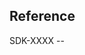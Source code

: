 ## Reference
SDK-XXXX -- <TITLE>.

## Summary
<!-- Simple summary of what was changed. -->

## Motivation
<!-- Why are you making this change? If it's for fixing a bug, if possible, please include a code snippet or example project that demonstrates the issue. -->

## Type Of Change
<!-- Please delete options that are not relevant -->
- [ ] Bug fix (non-breaking change which fixes an issue)
- [ ] New feature (non-breaking change which adds functionality)
- [ ] Breaking change (fix or feature that would cause existing functionality to not work as expected)
- [ ] This change requires a documentation update

## Testing Instructions
<!-- Testing instructions, example code snippets, etc -->


<!-- Checklist -->
<!-- My code follows the style guidelines of this project -->
<!-- I have performed a self-review of my code -->
<!-- I have commented my code, particularly in hard-to-understand areas -->
<!-- I have made corresponding changes to the documentation -->
<!-- I have added tests that prove my fix is effective or that my feature works -->
<!-- New and existing unit tests pass locally with my changes -->
